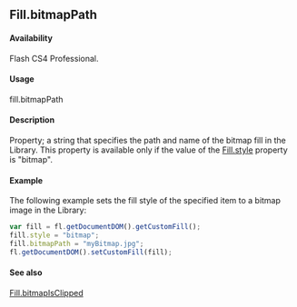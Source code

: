 ## Fill.bitmapPath

#### Availability

Flash CS4 Professional.

#### Usage

fill.bitmapPath

#### Description

Property; a string that specifies the path and name of the bitmap fill in the Library. This property is available only if the value of the [Fill.style](../Fill_object/Fill9.md) property is "bitmap".

#### Example

The following example sets the fill style of the specified item to a bitmap image in the Library:

```javascript
var fill = fl.getDocumentDOM().getCustomFill();
fill.style = "bitmap";
fill.bitmapPath = "myBitmap.jpg";
fl.getDocumentDOM().setCustomFill(fill);
```

#### See also

[Fill.bitmapIsClipped](../Fill_object/Fill.md)
